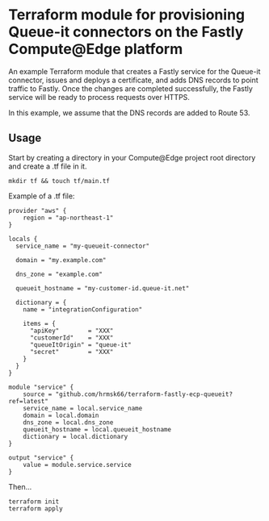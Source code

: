 # Terraform module for provisioning Queue-it connectors on the Fastly Compute@Edge platform

An example Terraform module that creates a Fastly service for the Queue-it connector, issues and deploys a certificate, and adds DNS records to point traffic to Fastly. Once the changes are completed successfully, the Fastly service will be ready to process requests over HTTPS.

In this example, we assume that the DNS records are added to Route 53.

## Usage

Start by creating a directory in your Compute@Edge project root directory and create a .tf file in it.

```
mkdir tf && touch tf/main.tf
```

Example of a .tf file:

```hcl
provider "aws" {
    region = "ap-northeast-1"
}

locals {
  service_name = "my-queueit-connector"

  domain = "my.example.com"

  dns_zone = "example.com"

  queueit_hostname = "my-customer-id.queue-it.net"

  dictionary = {
    name = "integrationConfiguration"

    items = {
      "apiKey"        = "XXX"
      "customerId"    = "XXX"
      "queueItOrigin" = "queue-it"
      "secret"        = "XXX"
    }
  }
}

module "service" {
    source = "github.com/hrmsk66/terraform-fastly-ecp-queueit?ref=latest"
    service_name = local.service_name
    domain = local.domain
    dns_zone = local.dns_zone
    queueit_hostname = local.queueit_hostname
    dictionary = local.dictionary
}

output "service" {
    value = module.service.service
}
```

Then...

```
terraform init
terraform apply
```
